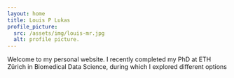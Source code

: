 ```yaml
---
layout: home
title: Louis P Lukas
profile_picture:
  src: /assets/img/louis-mr.jpg
  alt: profile picture.
---
```


<p>
	Welcome to my personal website. I recently completed my PhD at ETH Zürich in Biomedical Data Science, during which I explored different options 
</p>